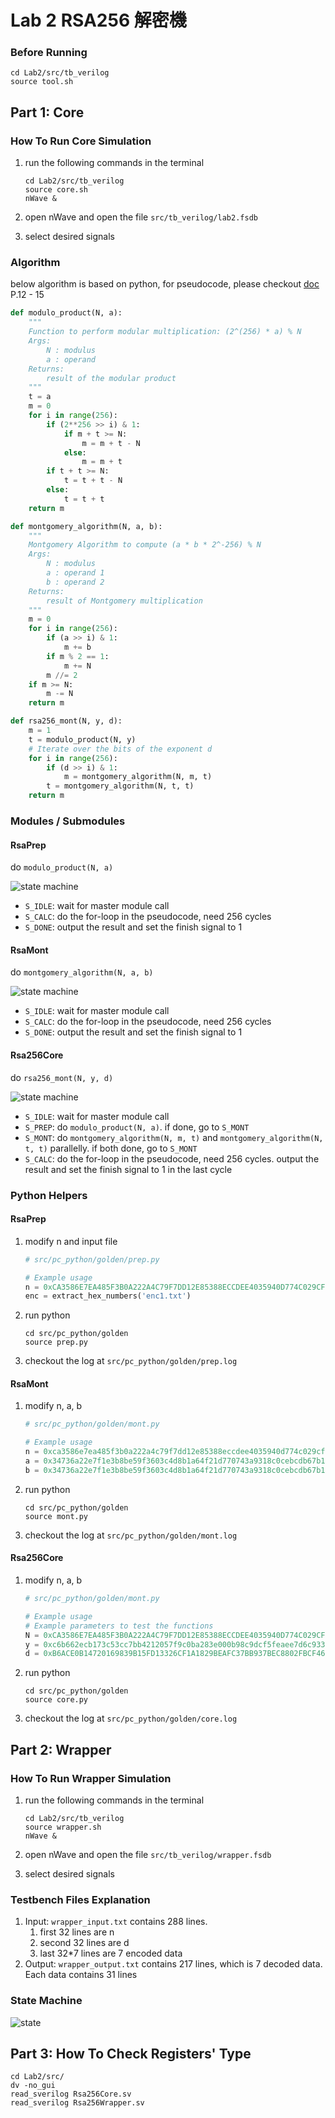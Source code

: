 # Lab 2 RSA256 解密機

### Before Running

```shell
cd Lab2/src/tb_verilog
source tool.sh
```

## Part 1: Core

### How To Run Core Simulation

1. run the following commands in the terminal
    ```shell
    cd Lab2/src/tb_verilog
    source core.sh
    nWave &
    ```

2. open nWave and open the file `src/tb_verilog/lab2.fsdb`
3. select desired signals

### Algorithm

below algorithm is based on python, for pseudocode, please checkout [doc](./doc/Lab2_lecture.pdf) P.12 - 15

```python
def modulo_product(N, a):
    """
    Function to perform modular multiplication: (2^(256) * a) % N
    Args:
        N : modulus
        a : operand
    Returns:
        result of the modular product
    """
    t = a
    m = 0
    for i in range(256):
        if (2**256 >> i) & 1:
            if m + t >= N:
                m = m + t - N
            else:
                m = m + t
        if t + t >= N:
            t = t + t - N
        else:
            t = t + t
    return m
```

```python
def montgomery_algorithm(N, a, b):
    """
    Montgomery Algorithm to compute (a * b * 2^-256) % N
    Args:
        N : modulus
        a : operand 1
        b : operand 2
    Returns:
        result of Montgomery multiplication
    """
    m = 0
    for i in range(256):
        if (a >> i) & 1:
            m += b
        if m % 2 == 1:
            m += N
        m //= 2
    if m >= N:
        m -= N
    return m
```

```python
def rsa256_mont(N, y, d):
    m = 1
    t = modulo_product(N, y)
    # Iterate over the bits of the exponent d
    for i in range(256):
        if (d >> i) & 1:
            m = montgomery_algorithm(N, m, t)
        t = montgomery_algorithm(N, t, t)
    return m
```

### Modules / Submodules

#### RsaPrep

do `modulo_product(N, a)`

![state machine](./doc/prep%20mont%20state.png)

* `S_IDLE`: wait for master module call
* `S_CALC`: do the for-loop in the pseudocode, need 256 cycles
* `S_DONE`: output the result and set the finish signal to 1

#### RsaMont

do `montgomery_algorithm(N, a, b)`

![state machine](./doc/prep%20mont%20state.png)

* `S_IDLE`: wait for master module call
* `S_CALC`: do the for-loop in the pseudocode, need 256 cycles
* `S_DONE`: output the result and set the finish signal to 1

#### Rsa256Core

do `rsa256_mont(N, y, d)`

![state machine](./doc/core%20state.png)

* `S_IDLE`: wait for master module call
* `S_PREP`: do `modulo_product(N, a)`. if done, go to `S_MONT`
* `S_MONT`: do `montgomery_algorithm(N, m, t)` and `montgomery_algorithm(N, t, t)` parallelly. if both done, go to `S_MONT`
* `S_CALC`: do the for-loop in the pseudocode, need 256 cycles. output the result and set the finish signal to 1 in the last cycle

### Python Helpers

#### RsaPrep

1. modify n and input file
    ```python
    # src/pc_python/golden/prep.py

    # Example usage
    n = 0xCA3586E7EA485F3B0A222A4C79F7DD12E85388ECCDEE4035940D774C029CF831  # Define N as hexadecimal
    enc = extract_hex_numbers('enc1.txt')
    ```
2. run python
    ```shell
    cd src/pc_python/golden
    source prep.py
    ```
3. checkout the log at `src/pc_python/golden/prep.log`

#### RsaMont

1. modify n, a, b
    ```python
    # src/pc_python/golden/mont.py

    # Example usage
    n = 0xca3586e7ea485f3b0a222a4c79f7dd12e85388eccdee4035940d774c029cf831
    a = 0x34736a22e7f1e3b8be59f3603c4d8b1a64f21d770743a9318c0cebcdb67b1eff
    b = 0x34736a22e7f1e3b8be59f3603c4d8b1a64f21d770743a9318c0cebcdb67b1eff
    ```
2. run python
    ```shell
    cd src/pc_python/golden
    source mont.py
    ```
3. checkout the log at `src/pc_python/golden/mont.log`

#### Rsa256Core

1. modify n, a, b
    ```python
    # src/pc_python/golden/mont.py

    # Example usage
    # Example parameters to test the functions
    N = 0xCA3586E7EA485F3B0A222A4C79F7DD12E85388ECCDEE4035940D774C029CF831  # Example modulus
    y = 0xc6b662ecb173c53cc7bb4212057f9c0ba283e000b98c9dcf5feaee7d6c933dfb
    d = 0xB6ACE0B14720169839B15FD13326CF1A1829BEAFC37BB937BEC8802FBCF46BD9  # Example exponent
    ```
2. run python
    ```shell
    cd src/pc_python/golden
    source core.py
    ```
3. checkout the log at `src/pc_python/golden/core.log`

## Part 2: Wrapper

### How To Run Wrapper Simulation

1. run the following commands in the terminal
    ```shell
    cd Lab2/src/tb_verilog
    source wrapper.sh
    nWave &
    ```

2. open nWave and open the file `src/tb_verilog/wrapper.fsdb`
3. select desired signals

### Testbench Files Explanation

1. Input: `wrapper_input.txt` contains 288 lines.
   1. first 32 lines are n
   2. second 32 lines are d
   3. last 32*7 lines are 7 encoded data
2. Output: `wrapper_output.txt` contains 217 lines, which is 7 decoded data. Each data contains 31 lines

### State Machine

![state](./doc/wrapper%20state.png)

## Part 3: How To Check Registers' Type

```shell
cd Lab2/src/
dv -no_gui
read_sverilog Rsa256Core.sv
read_sverilog Rsa256Wrapper.sv
```